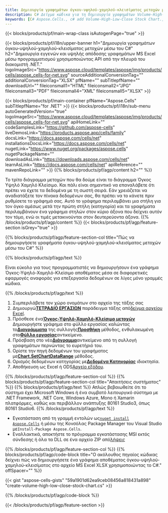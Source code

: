 ```yaml
---
title: Δημιουργία γραφημάτων όγκου-υψηλού-χαμηλού-κλεισίματος μετοχών μέσω του C#
description: C# Δείγμα κώδικα για τη δημιουργία γραφημάτων Volume-High-Low-Close Stock στο Excel χρησιμοποιώντας τη Βιβλιοθήκη .NET. Χρησιμοποιήστε αυτόν τον κώδικα για τη δημιουργία ενός γραφήματος Volume-High-Low-Close Stock στο MS Excel εντός των VB.NET, Asp.NET ή οποιασδήποτε εφαρμογής που βασίζεται στο .NET.
keywords: [C# Aspose.Cells., c# add Volume-High-Low-Close Stock Chart., c# insert Volume-High-Low-Close Stock Chart., c# create Volume-High-Low-Close Stock Chart]
---
```

{{< blocks/products/pf/main-wrap-class isAutogenPage="true" >}}

{{< blocks/products/pf/i18n/upper-banner h1="Δημιουργία γραφημάτων όγκου-υψηλού-χαμηλού-κλεισίματος μετοχών μέσω του C#" h2="Δημιουργία εγγενών και υψηλής απόδοσης γραφημάτων MS Excel μέσω προγραμματισμού χρησιμοποιώντας API από την πλευρά του διακομιστή .NET." logoImageSrc="https://www.aspose.cloud/templates/aspose/img/products/cells/aspose_cells-for-net.svg" sourceAdditionalConversionTag="" additionalConversionTag="XLSX" pfName="" subTitlepfName="" downloadUrl="" fileiconsmall1="HTML" fileiconsmall2="JPG" fileiconsmall3="PDF" fileiconsmall4="XML" fileiconsmall5="XLSX" >}}

{{< blocks/products/pf/main-container pfName="Aspose.Cells" subTitlepfName="for .NET" >}}
{{< blocks/products/pf/i18n/sub-menu autoGeneratedVersion="true" logoImageSrc="https://www.aspose.cloud/templates/aspose/img/products/cells/aspose_cells-for-net.svg" apiHomeLink="" codeSamplesLink="https://github.com/aspose-cells" liveDemosLink="https://products.aspose.app/cells/family" docsLink="https://docs.aspose.com/cells/net" installationsDocsLink="https://docs.aspose.com/cells/net" nugetLink="https://www.nuget.org/packages/aspose.cells" nugetPackageName="" downloadAsLink="https://downloads.aspose.com/cells/net" learnAsLink="https://docs.aspose.com/cells/net" apiReference="" mavenRepoLink="" >}}
{{% blocks/products/pf/agp/content h2="" %}}

Το τρίτο διάγραμμα μετοχών που θα δούμε είναι το διάγραμμα Όγκος Υψηλό Χαμηλό Κλείσιμο. Και πάλι είναι σημαντικό να επαναλάβετε ότι πρέπει να έχετε τα δεδομένα με τη σωστή σειρά. Εάν χρειάζεται να αναδιατάξετε τον πίνακα δεδομένων σας, θα πρέπει να το κάνετε πριν ρυθμίσετε το γράφημά σας. Αυτό το γράφημα περιλαμβάνει μια στήλη για τον όγκο αμέσως μετά την πρώτη στήλη (κατηγορία) και τα γραφήματα περιλαμβάνουν ένα γράφημα στηλών στον κύριο άξονα που δείχνει αυτόν τον τόμο, ενώ οι τιμές μετακινούνται στον δευτερεύοντα άξονα.
{{% /blocks/products/pf/agp/content %}}
{{< blocks/products/pf/agp/feature-section isGrey="true" >}}

{{% blocks/products/pf/agp/feature-section-col title="Πώς να δημιουργήσετε γραφήματα όγκου-υψηλού-χαμηλού-κλεισίματος μετοχών μέσω του C#" %}}

{{% blocks/products/pf/agp/text %}}

Είναι εύκολο για τους προγραμματιστές να δημιουργήσουν ένα γράφημα Όγκος-Υψηλό-Χαμηλό-Κλείσιμο αποθέματος μέσα σε διαφορετικές εφαρμογές αναφοράς για επεξεργασία δεδομένων σε λίγες μόνο γραμμές κώδικα.

{{% /blocks/products/pf/agp/text %}}

1. Συμπεριλάβετε τον χώρο ονομάτων στο αρχείο της τάξης σας
1.  Δημιουργώ[**ΤΕΤΡΑΔΙΟ ΕΡΓΑΣΙΩΝ**](https://reference.aspose.com/cells/net/aspose.cells/workbook) παράδειγμα τάξης από[δείγμα αρχείου Excel](Volume-High-Low-Close.xlsx).
1.  Πρόσθεσε ένα[**Όγκος-Υψηλό-Χαμηλό-Κλείσιμο μετοχών**](https://reference.aspose.com/cells/net/aspose.cells.charts/charttype) Δημιουργήστε γράφημα στο φύλλο εργασίας καλώντας το[**Διαγράμματα**](https://reference.aspose.com/cells/net/aspose.cells.charts/chartcollection) της συλλογής[**Προσθήκη**](https://reference.aspose.com/cells/net/aspose.cells.charts/chartcollection/methods/add) μέθοδος, ενθυλακωμένη στο[**Φύλλο εργασίας**](https://reference.aspose.com/cells/net/aspose.cells/worksheet)αντικείμενο.
1.  Πρόσβαση στο νέο[**Διάγραμμα**](https://reference.aspose.com/cells/net/aspose.cells.charts/chart)αντικείμενο από τη συλλογή γραφημάτων περνώντας το ευρετήριό του.
1.  Ορίστε την πηγή δεδομένων του γραφήματος με[**Chart.SetChartDataRange**](https://reference.aspose.com/cells/net/aspose.cells.charts/chart/methods/setchartdatarange) μέθοδος.
1.  Ορισμός δεδομένων κατηγορίας με[**Δεδομένα Κατηγορίας**](https://reference.aspose.com/cells/net/aspose.cells.charts/seriescollection/categorydata/) ιδιοκτησία.
1.  Αποθήκευση ως Excel ή ODS[Αρχείο εξόδου](out.xlsx).

{{% /blocks/products/pf/agp/feature-section-col %}}
{{% blocks/products/pf/agp/feature-section-col title="Απαιτήσεις συστήματος" %}}
{{% blocks/products/pf/agp/text %}}
Απλώς βεβαιωθείτε ότι το σύστημα έχει Microsoft Windows ή ένα συμβατό λειτουργικό σύστημα με .NET Framework, .NET Core, Windows Azure, Mono ή Xamarin πλατφόρμες, καθώς και περιβάλλον ανάπτυξης 80161 Studio3, όπως 80161 Studio6.
{{% /blocks/products/pf/agp/text %}}
-  Εγκατάσταση από τη γραμμή εντολών ως<code><a href="https://downloads.aspose.com/cells/net">nuget install Aspose.Cells</a></code> ή μέσω της Κονσόλας Package Manager του Visual Studio με<code>Install-Package Aspose.Cells</code>.
-  Εναλλακτικά, αποκτήστε το πρόγραμμα εγκατάστασης MSI εκτός σύνδεσης ή όλα τα DLL σε ένα αρχείο ZIP από<a href="https://downloads.aspose.com/cells/net">λήψεις</a>

{{% /blocks/products/pf/agp/feature-section-col %}}
{{% blocks/products/pf/agp/code-block title="Ο ακόλουθος πηγαίος κώδικας δείχνει πώς να δημιουργήσετε ένα γράφημα αποθέματος όγκου-υψηλού-χαμηλού-κλεισίματος στο αρχείο MS Excel XLSX χρησιμοποιώντας το C#." offSpacer="" %}}

{{< gist "aspose-cells-gists" "59a1901d62ea9ceb08456a818431a898" "create-volume-high-low-close-stock-chart.cs" >}}

{{% /blocks/products/pf/agp/code-block %}}

{{< /blocks/products/pf/agp/feature-section >}}

<!-- aboutfile Starts -->
